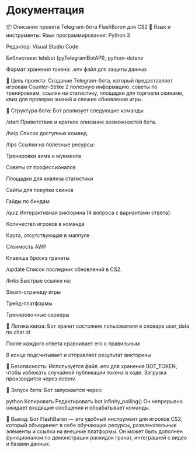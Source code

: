 # Документация
📦 Описание проекта Telegram-бота FlashBaron для CS2
🔧 Язык и инструменты:
Язык программирования: Python 3

Редактор: Visual Studio Code

Библиотеки: telebot (pyTelegramBotAPI), python-dotenv

Формат хранения токена: .env файл для защиты данных

🎯 Цель проекта:
Создание Telegram-бота, который предоставляет игрокам Counter-Strike 2 полезную информацию: советы по тренировкам, ссылки на статистику, площадки для торговли скинами, квиз для проверки знаний и свежие обновления игры.

🧱 Структура бота:
Бот реализует следующие команды:

/start
Приветствие и краткое описание возможностей бота.

/help
Список доступных команд.

/tips
Ссылки на полезные ресурсы:

Тренировки аима и мувмента

Советы от профессионалов

Площадки для анализа статистики

Сайты для покупки скинов

Гайды по биндам

/quiz
Интерактивная викторина (4 вопроса с вариантами ответа):

Количество игроков в команде

Карта, отсутствующая в маппуле

Стоимость AWP

Клавиша броска гранаты

/update
Список последних обновлений в CS2.

/links
Быстрые ссылки на:

Steam-страницу игры

Трейд-платформы

Тренировочные серверы

🧠 Логика квиза:
Бот хранит состояние пользователя в словаре user_data по chat.id

После каждого ответа сравнивает его с правильным

В конце подсчитывает и отправляет результат викторины

🔐 Безопасность:
Используется файл .env для хранения BOT_TOKEN, чтобы избежать случайной публикации токена в коде. Загрузка производится через dotenv.

🏁 Запуск бота:
Бот запускается через:

python
Копировать
Редактировать
bot.infinity_polling()
Он непрерывно ожидает входящие сообщения и обрабатывает команды.

📌 Вывод:
Бот FlashBaron — это удобный инструмент для игроков CS2, который объединяет в себе обучающие ресурсы, развлекательные элементы и ссылки на внешние платформы. Он может быть дополнен функционалом по демонстрации раскидок гранат, интеграцией с видео и базами данных.
